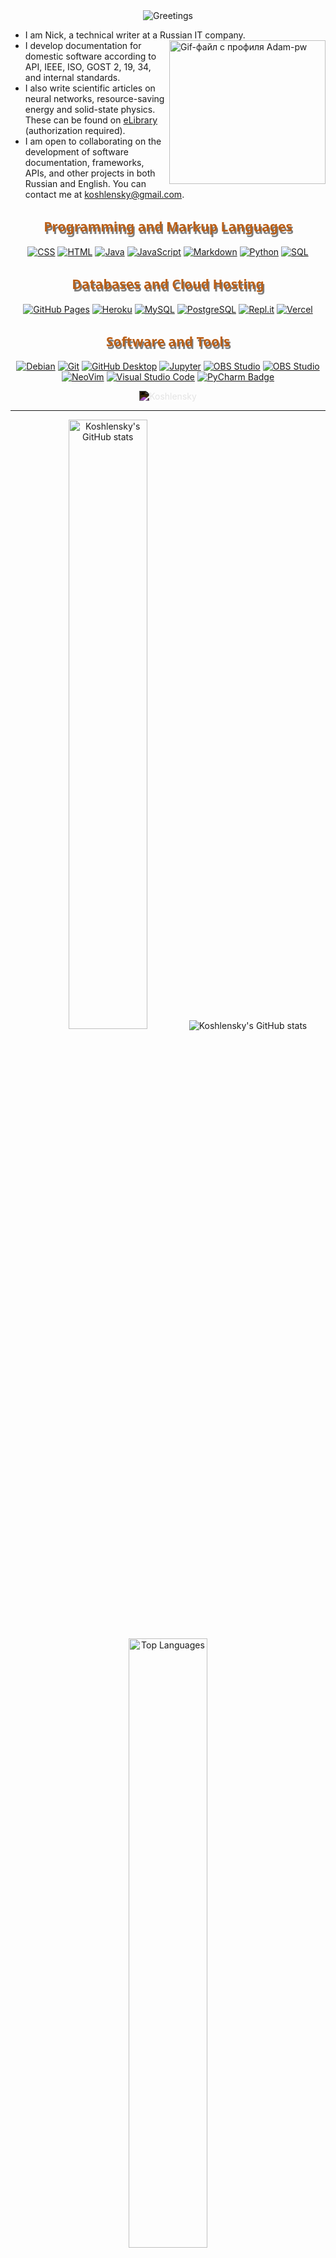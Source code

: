<!-- Вступление -->

<div style="display: flex; justify-content: center;">
  <img src="https://readme-typing-svg.herokuapp.com?font=Orbitron&size=40&color=%23BA5F17&height=67&duration=3000&center=true&lines=%F0%9F%85%B6%F0%9F%86%81%F0%9F%85%B4%F0%9F%85%B4%F0%9F%86%83%F0%9F%85%B8%F0%9F%85%BD%F0%9F%85%B6%F0%9F%86%82" alt="Greetings">
</div>
  
* I am Nick, a technical writer at a Russian IT company. <br>
  <img align='right' src="https://github.com/Adam-pw/Adam-pw/blob/main/animation_500_kxa883sd.gif" alt="Gif-файл с профиля Adam-pw" width="250" height="230">
* I develop documentation for domestic software according to API, IEEE, ISO, GOST 2, 19, 34, and internal standards.  
* I also write scientific articles on neural networks, resource-saving energy and solid-state physics. These can be found on [eLibrary](http://www.elibrary.ru/author_profile.asp?id=1103709) (authorization required).
* I am open to collaborating on the development of software documentation, frameworks, APIs, and other projects in both Russian and English. You can contact me at [koshlensky@gmail.com](mailto:koshlensky@gmail.com).

<!-- Первая секция "Programming and Markup Languages" -->

<h2 style="font-family: 'Segoe UI', Tahoma, Geneva, Verdana, sans-serif; color: #BA5F17; text-shadow: 2px 4px rgba(0, 0, 0, 0.5); text-align: center;">Programming and Markup Languages</h2>

<p style="text-align: center;">
  <a href="#"><img alt="CSS" src="https://img.shields.io/badge/CSS3-1572B6?logo=css3&logoColor=fff&style=flat"></a>
  <a href="#"><img alt="HTML" src="https://img.shields.io/badge/HTML5-E34F26?logo=html5&logoColor=fff&style=flat"></a>
  <a href="https://www.java.com/"><img alt="Java" src="https://custom-icon-badges.demolab.com/badge/Java-007396.svg?logo=java&logoColor=white"></a>
  <a href="https://www.javascript.com/"><img alt="JavaScript" src="https://img.shields.io/badge/JavaScript-F7DF1E?logo=javascript&logoColor=000&style=flat"></a>
  <a href="https://www.markdownguide.org/"><img alt="Markdown" src="https://img.shields.io/badge/Markdown-000?logo=markdown&logoColor=fff&style=flat"></a>
  <a href="https://www.python.org/"><img alt="Python" src="https://img.shields.io/badge/Python-3776AB?logo=python&logoColor=fff&style=flat"></a>
  <a href="#"><img alt="SQL" src="https://custom-icon-badges.demolab.com/badge/SQL-025E8C.svg?logo=database&logoColor=white"></a>
</p>

<!-- Вторая секция "Databases and Cloud Hosting" -->

<h2 style="font-family: 'Segoe UI', Tahoma, Geneva, Verdana, sans-serif; color: #BA5F17; text-shadow: 2px 4px rgba(0, 0, 0, 0.5); text-align: center;">Databases and Cloud Hosting</h2>

<p style="text-align: center;">
  <a href="#"><img alt="GitHub Pages" src="https://img.shields.io/badge/GitHub%20Pages-327FC7.svg?logo=github&logoColor=white"></a>
  <a href="#"><img alt="Heroku" src="https://img.shields.io/badge/Heroku-430098?logo=heroku&logoColor=fff&style=flat"></a>
  <a href="#"><img alt="MySQL" src="https://img.shields.io/badge/MySQL-4479A1?logo=mysql&logoColor=fff&style=flat"></a>
  <a href="#"><img alt="PostgreSQL" src="https://img.shields.io/badge/PostgreSQL-4169E1?logo=postgresql&logoColor=fff&style=flat"></a>
  <a href="#"><img alt="Repl.it" src="https://img.shields.io/badge/Repl.it-0D101E.svg?logo=Replit&logoColor=white"></a>
  <a href="#"><img alt="Vercel" src="https://img.shields.io/badge/Vercel-000?logo=vercel&logoColor=fff&style=flat"></a>
</p>

<!-- Третья секция "Software and Tools" -->

<h2 style="font-family: 'Segoe UI', Tahoma, Geneva, Verdana, sans-serif; color: #BA5F17; text-shadow: 2px 4px rgba(0, 0, 0, 0.5); text-align: center;">Software and Tools</h2>

<p style="text-align: center;">
  <a href="#"><img alt="Debian" src="https://img.shields.io/badge/Debian-A81D33?logo=debian&logoColor=fff&style=flat"></a>
  <a href="#"><img alt="Git" src="https://img.shields.io/badge/Git-F05033.svg?logo=git&logoColor=white"></a>
  <a href="#"><img alt="GitHub Desktop" src="https://img.shields.io/badge/GitHub%20Desktop-8034A9.svg?logo=github&logoColor=white"></a>
  <a href="#"><img alt="Jupyter" src="https://img.shields.io/badge/Jupyter-F37626.svg?logo=Jupyter&logoColor=white"></a>
  <a href="#"><img alt="OBS Studio" src="https://img.shields.io/badge/OBS%20Studio-302E31?logo=obsstudio&logoColor=fff&style=flat"></a>
  <a href="#"><img alt="OBS Studio" src="https://img.shields.io/badge/Telegram-26A5E4?logo=telegram&logoColor=fff&style=flat"></a>
  <a href="#"><img alt="NeoVim" src="https://img.shields.io/badge/Neovim-57A143?logo=neovim&logoColor=fff&style=flat"></a>
  <a href="#"><img alt="Visual Studio Code" src="https://img.shields.io/badge/Visual%20Studio%20Code-0078d7.svg?logo=visual-studio-code&logoColor=white"></a>
  <a href="#"><img src="https://img.shields.io/badge/PyCharm-000?logo=pycharm&logoColor=fff&style=flat" alt="PyCharm Badge"></a>
</p>

<div style="text-align: center;">
  <p
     style="mix-blend-mode: difference;">
    <img src="https://profile-counter.glitch.me/{Koshlensky}/count.svg" alt="Koshlensky">
  </p>
</div>

---

<div style="text-align: center;">
  <img height="50%" width="auto" src="https://github-readme-stats.vercel.app/api?username=Koshlensky&show_icons=true&count_private=true&theme=darcula&hide_border=true&hide=issues,contribs&bg_color=00000000" alt="Koshlensky's GitHub stats">

 <img src="https://github-readme-streak-stats.herokuapp.com?user=Koshlensky&theme=darcula&hide_border=true&background=FFFFFF00" alt="Koshlensky's GitHub stats">

  <img height="50%" width="auto" src="https://github-readme-stats.vercel.app/api/top-langs/?username=Koshlensky&layout=compact&hide_border=true&theme=darcula&bg_color=00000000&langs_count=6&hide=jupyter%20notebook,tex,css,php" alt="Top Languages">
</div>

<h2 style="font-family: 'Segoe UI'; color: #BA5F17; font-weight: normal; text-align: center; font-size: 150%;">Visitors</h2>

<div style="text-align: center;">
  <a href="https://github.com/Koshlensky">
    <img src="https://readme-typing-svg.herokuapp.com/?lines=3,+2,+1+-+Let's+Jam!&center=true&color=BA5F17" alt="Typing SVG">
  </a>
</div>

<div style="text-align: center;">
  <a 
    href="https://github.com/vibrantfix#gh-dark-mode-only">
    <img src="https://capsule-render.vercel.app/api?section=footer&type=waving&color=0:243694,50:264778,100:427786" alt="Header" style="width: 100%; transform: scaleX(-1);">
  </a>
</div>
